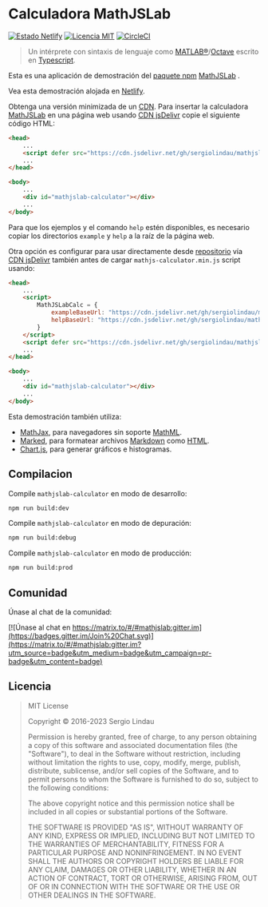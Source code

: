 # Calculadora MathJSLab

[![Estado Netlify](https://api.netlify.com/api/v1/badges/b5d64f05-80e8-4cc6-b428-923447f43621/deploy-status)](https://app.netlify.com/sites/mathjslab/deploys)
[![Licencia MIT](https://img.shields.io/badge/License-MIT-brightgreen.svg)](https://github.com/sergiolindau/mathjslab-calculator/blob/main/LICENSE)
[![CircleCI](https://dl.circleci.com/status-badge/img/gh/sergiolindau/mathjslab-calculator/tree/main.svg?style=svg)](https://dl.circleci.com/status-badge/redirect/gh/sergiolindau/mathjslab-calculator/tree/main)

> Un intérprete con sintaxis de lenguaje como [MATLAB&reg;](https://www.mathworks.com/)/[Octave](https://www.gnu.org/software/octave/) escrito en [Typescript](https://www.typescriptlang.org/).

Esta es una aplicación de demostración del [paquete npm](https://es.wikipedia.org/wiki/Npm) [MathJSLab](https://www.npmjs.com/package/mathjslab) .

Vea esta demostración alojada en [Netlify](https://mathjslab.netlify.app/).

Obtenga una versión minimizada de un [CDN](https://es.wikipedia.org/wiki/Red_de_distribuci%C3%B3n_de_contenidos).
Para insertar la calculadora [MathJSLab](https://www.npmjs.com/package/mathjslab) en una página web usando [CDN jsDelivr](https://www.jsdelivr.com/)
copie el siguiente código HTML:

```html
<head>
    ...
    <script defer src="https://cdn.jsdelivr.net/gh/sergiolindau/mathjslab-calculator/mathjslab-calculator.min.js"></script>
    ...
</head>

<body>
    ...
    <div id="mathjslab-calculator"></div>
    ...
</body>
```

Para que los ejemplos y el comando `help` estén disponibles, es necesario
copiar los directorios `example` y `help` a la raíz de la página web.

Otra opción es configurar para usar directamente desde
[repositorio](https://github.com/sergiolindau/mathjslab-calculator) vía
[CDN jsDelivr](https://www.jsdelivr.com/) también antes de cargar `mathjs-calculator.min.js` script usando:

```html
<head>
    ...
    <script>
        MathJSLabCalc = {
            exampleBaseUrl: "https://cdn.jsdelivr.net/gh/sergiolindau/mathjslab-calculator/",
            helpBaseUrl: "https://cdn.jsdelivr.net/gh/sergiolindau/mathjslab-calculator/",
        }
    </script>
    <script defer src="https://cdn.jsdelivr.net/gh/sergiolindau/mathjslab-calculator/mathjslab-calculator.min.js"></script>
    ...
</head>

<body>
    ...
    <div id="mathjslab-calculator"></div>
    ...
</body>
```

Esta demostración también utiliza:

* [MathJax](https://www.mathjax.org/), para navegadores sin soporte [MathML](https://www.w3.org/Math/).
* [Marked](https://www.npmjs.com/package/marked), para formatear archivos [Markdown](https://www.markdownguide.org/) como [HTML](https://developer.mozilla.org/es/docs/Web/HTML).
* [Chart.js](https://www.chartjs.org/), para generar gráficos e histogramas.

## Compilacion

Compile `mathjslab-calculator` en modo de desarrollo:

```bash
npm run build:dev
```

Compile `mathjslab-calculator` en modo de depuración:

```bash
npm run build:debug
```

Compile `mathjslab-calculator` en modo de producción:

```bash
npm run build:prod
```

## Comunidad

Únase al chat de la comunidad:

[![Únase al chat en https://matrix.to/#/#mathjslab:gitter.im](https://badges.gitter.im/Join%20Chat.svg)](https://matrix.to/#/#mathjslab:gitter.im?utm_source=badge&utm_medium=badge&utm_campaign=pr-badge&utm_content=badge)

## Licencia

>MIT License
>
>Copyright &copy; 2016-2023 Sergio Lindau
>
>Permission is hereby granted, free of charge, to any person obtaining a copy
>of this software and associated documentation files (the "Software"), to deal
>in the Software without restriction, including without limitation the rights
>to use, copy, modify, merge, publish, distribute, sublicense, and/or sell
>copies of the Software, and to permit persons to whom the Software is
>furnished to do so, subject to the following conditions:
>
>The above copyright notice and this permission notice shall be included in all
>copies or substantial portions of the Software.
>
>THE SOFTWARE IS PROVIDED "AS IS", WITHOUT WARRANTY OF ANY KIND, EXPRESS OR
>IMPLIED, INCLUDING BUT NOT LIMITED TO THE WARRANTIES OF MERCHANTABILITY,
>FITNESS FOR A PARTICULAR PURPOSE AND NONINFRINGEMENT. IN NO EVENT SHALL THE
>AUTHORS OR COPYRIGHT HOLDERS BE LIABLE FOR ANY CLAIM, DAMAGES OR OTHER
>LIABILITY, WHETHER IN AN ACTION OF CONTRACT, TORT OR OTHERWISE, ARISING FROM,
>OUT OF OR IN CONNECTION WITH THE SOFTWARE OR THE USE OR OTHER DEALINGS IN THE
>SOFTWARE.


